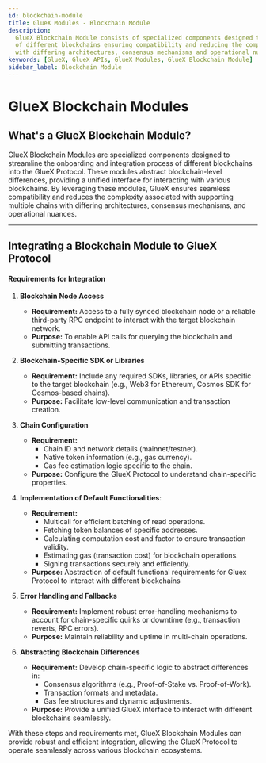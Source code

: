 ```yaml
---
id: blockchain-module
title: GlueX Modules - Blockchain Module
description:
  GlueX Blockchain Module consists of specialized components designed to improve the onboarding and integration process
  of different blockchains ensuring compatibility and reducing the complexity associated with supporting multiple chains
  with differing architectures, consensus mechanisms and operational nuances
keywords: [GlueX, GlueX APIs, GlueX Modules, GlueX Blockchain Module]
sidebar_label: Blockchain Module
---
```


<head>
    <!-- Meta -->
    <meta charset="UTF-8"/>
    <meta name="viewport" content="width=device-width, initial-scale=1.0"/>
    <meta name="description" content="GlueX Blockchain Module consists of specialized components designed to improve the onboarding and integration process of different blockchains ensuring compatibility and reducing the complexity associated with supporting multiple chains with differing architectures, consensus mechanisms and operational nuances" />
    <meta name="keywords" content="GlueX blockchain modules, blockchain modules, blockchain modules GlueX Protocol, GlueX blockchain, GlueX blockchain, GlueX modules, GlueX Docs, blockchain, Docs, Decentralized Finance, Blockchain, dApps, API suite, cross-chain, liquidity aggregation" />
    <meta name="author" content="GlueX Protocol" />
    <!-- Open Graph -->
    <meta property="og:title" content="GlueX Modules - Blockchain Module | GlueX Protocol" />
    <meta property="og:description" content="GlueX Blockchain Module consists of specialized components designed to improve the onboarding and integration process of different blockchains ensuring compatibility and reducing the complexity associated with supporting multiple chains with differing architectures, consensus mechanisms and operational nuances" />
    <meta property="og:image" content="https://docs.gluex.xyz/banner.jpg" />
    <meta property="og:url" content="https://docs.gluex.xyz/gluex-protocol/gluex-modules/blockchain-module" />
    <meta property="og:type" content="website" />
    <!-- Twitter -->
    <meta name="twitter:title" content="GlueX Modules - Blockchain Module | GlueX Protocol" />
    <meta name="twitter:url" content="https://docs.gluex.xyz/gluex-protocol/gluex-modules/blockchain-module" />
    <meta name="twitter:description" content="GlueX Blockchain Module consists of specialized components designed to improve the onboarding and integration process of different blockchains ensuring compatibility and reducing the complexity associated with supporting multiple chains with differing architectures, consensus mechanisms and operational nuances" />
    <meta name="twitter:image" content="https://docs.gluex.xyz/banner.jpg" />
    <meta name="twitter:card" content="https://docs.gluex.xyz/banner.jpg" />
</head>

# GlueX Blockchain Modules

## What's a GlueX Blockchain Module?

GlueX Blockchain Modules are specialized components designed to streamline the onboarding and integration process of
different blockchains into the GlueX Protocol. These modules abstract blockchain-level differences, providing a unified
interface for interacting with various blockchains. By leveraging these modules, GlueX ensures seamless compatibility
and reduces the complexity associated with supporting multiple chains with differing architectures, consensus
mechanisms, and operational nuances.

---

## Integrating a Blockchain Module to GlueX Protocol

#### Requirements for Integration

1. **Blockchain Node Access**

   - **Requirement:** Access to a fully synced blockchain node or a reliable third-party RPC endpoint to interact with
     the target blockchain network.
   - **Purpose:** To enable API calls for querying the blockchain and submitting transactions.

2. **Blockchain-Specific SDK or Libraries**

   - **Requirement:** Include any required SDKs, libraries, or APIs specific to the target blockchain (e.g., Web3 for
     Ethereum, Cosmos SDK for Cosmos-based chains).
   - **Purpose:** Facilitate low-level communication and transaction creation.

3. **Chain Configuration**

   - **Requirement:**
     - Chain ID and network details (mainnet/testnet).
     - Native token information (e.g., gas currency).
     - Gas fee estimation logic specific to the chain.
   - **Purpose:** Configure the GlueX Protocol to understand chain-specific properties.

4. **Implementation of Default Functionalities**:

   - **Requirement:**
     - Multicall for efficient batching of read operations.
     - Fetching token balances of specific addresses.
     - Calculating computation cost and factor to ensure transaction validity.
     - Estimating gas (transaction cost) for blockchain operations.
     - Signing transactions securely and efficiently.
   - **Purpose:** Abstraction of default functional requirements for Gluex Protocol to interact with different
     blockchains

5. **Error Handling and Fallbacks**

   - **Requirement:** Implement robust error-handling mechanisms to account for chain-specific quirks or downtime (e.g.,
     transaction reverts, RPC errors).
   - **Purpose:** Maintain reliability and uptime in multi-chain operations.

6. **Abstracting Blockchain Differences**
   - **Requirement:** Develop chain-specific logic to abstract differences in:
     - Consensus algorithms (e.g., Proof-of-Stake vs. Proof-of-Work).
     - Transaction formats and metadata.
     - Gas fee structures and dynamic adjustments.
   - **Purpose:** Provide a unified GlueX interface to interact with different blockchains seamlessly.

With these steps and requirements met, GlueX Blockchain Modules can provide robust and efficient integration, allowing
the GlueX Protocol to operate seamlessly across various blockchain ecosystems.
